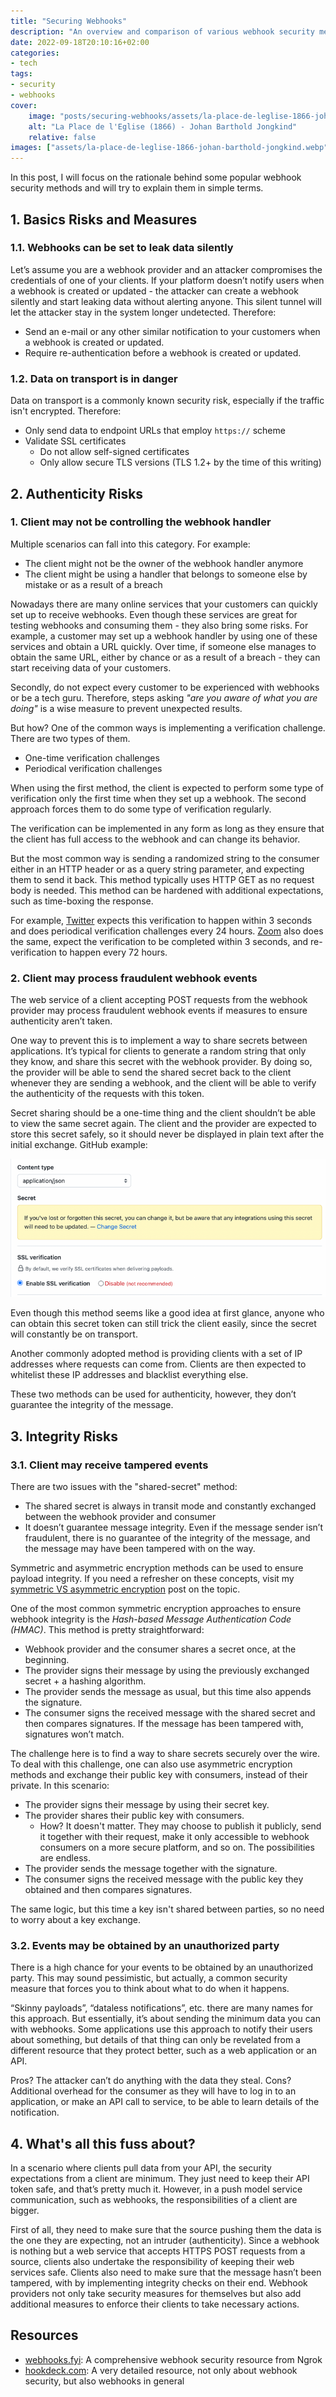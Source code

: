 ```yaml
---
title: "Securing Webhooks"
description: "An overview and comparison of various webhook security methods"
date: 2022-09-18T20:10:16+02:00
categories:
- tech
tags:
- security
- webhooks
cover:
    image: "posts/securing-webhooks/assets/la-place-de-leglise-1866-johan-barthold-jongkind.webp"
    alt: "La Place de l'Eglise (1866) - Johan Barthold Jongkind"
    relative: false
images: ["assets/la-place-de-leglise-1866-johan-barthold-jongkind.webp"]
---
```


In this post, I will focus on the rationale behind some popular webhook security methods and will try to explain
them in simple terms.

## 1. Basics Risks and Measures

### 1.1. Webhooks can be set to leak data silently

Let’s assume you are a webhook provider and an attacker compromises the credentials of one of your clients. If your
platform doesn’t notify users when a webhook is created or updated - the attacker can create a webhook silently and
start leaking data without alerting anyone. This silent tunnel will let the attacker stay in the system longer
undetected. Therefore:

- Send an e-mail or any other similar notification to your customers when a webhook is created or updated.
- Require re-authentication before a webhook is created or updated.

### 1.2. Data on transport is in danger

Data on transport is a commonly known security risk, especially if the traffic isn't encrypted. Therefore:

- Only send data to endpoint URLs that employ `https://` scheme
- Validate SSL certificates
  - Do not allow self-signed certificates
  - Only allow secure TLS versions (TLS 1.2+ by the time of this writing)

## 2. Authenticity Risks

### 1. Client may not be controlling the webhook handler

Multiple scenarios can fall into this category. For example:

- The client might not be the owner of the webhook handler anymore
- The client might be using a handler that belongs to someone else by mistake or as a result of a breach

Nowadays there are many online services that your customers can quickly set up to receive webhooks. Even though these
services are great for testing webhooks and consuming them - they also bring some risks. For example, a customer may
set up a webhook handler by using one of these services and obtain a URL quickly. Over time, if someone else manages
to obtain the same URL, either by chance or as a result of a breach - they can start receiving data of your customers.

Secondly, do not expect every customer to be experienced with webhooks or be a tech guru. Therefore, steps asking
_"are you aware of what you are doing"_ is a wise measure to prevent unexpected results.

But how? One of the common ways is implementing a verification challenge. There are two types of them.

- One-time verification challenges
- Periodical verification challenges

When using the first method, the client is expected to perform some type of verification only the first time
when they set up a webhook. The second approach forces them to do some type of verification regularly.

The verification can be implemented in any form as long as they ensure that the client has full access to the webhook
and can change its behavior.

But the most common way is sending a randomized string to the consumer either in an HTTP header or as a query string
parameter, and expecting them to send it back. This method typically uses HTTP GET as no request body is needed. This
method can be hardened with additional expectations, such as time-boxing the response.

For example,
[Twitter](https://developer.twitter.com/en/docs/twitter-api/enterprise/account-activity-api/guides/securing-webhooks)
expects this verification to happen within 3 seconds and does periodical verification challenges every 24 hours.
[Zoom](https://developer.twitter.com/en/docs/twitter-api/enterprise/account-activity-api/guides/securing-webhooks) also
does the same, expect the verification to be completed within 3 seconds, and re-verification to happen every 72 hours.

### 2. Client may process fraudulent webhook events

The web service of a client accepting POST requests from the webhook provider may process fraudulent webhook events if
measures to ensure authenticity aren’t taken.

One way to prevent this is to implement a way to share secrets between applications. It’s typical for clients to
generate a random string that only they know, and share this secret with the webhook provider. By doing so, the
provider will be able to send the shared secret back to the client whenever they are sending a webhook, and the client
will be able to verify the authenticity of the requests with this token.

Secret sharing should be a one-time thing and the client shouldn’t be able to view the same secret again. The client
and the provider are expected to store this secret safely, so it should never be displayed in plain text after the
initial exchange. GitHub example:

![github-webhook-secrets](assets/github-webhook-secrets.png)

Even though this method seems like a good idea at first glance, anyone who can obtain this secret token can still trick
the client easily, since the secret will constantly be on transport.

Another commonly adopted method is providing clients with a set of IP addresses where requests can come from. Clients
are then expected to whitelist these IP addresses and blacklist everything else.

These two methods can be used for authenticity, however, they don’t guarantee the integrity of the message.

## 3. Integrity Risks

### 3.1. Client may receive tampered events

There are two issues with the "shared-secret" method:

- The shared secret is always in transit mode and constantly exchanged between the webhook provider and consumer
- It doesn’t guarantee message integrity. Even if the message sender isn’t fraudulent, there is no guarantee of the
  integrity of the message, and the message may have been tampered with on the way.

Symmetric and asymmetric encryption methods can be used to ensure payload integrity. If you need a refresher on these
concepts, visit my
[symmetric VS asymmetric encryption](https://www.serhatdundar.com/posts/symmetric-and-asymmetric-encryption/) post on
the topic.

One of the most common symmetric encryption approaches to ensure webhook integrity is the
_Hash-based Message Authentication Code (HMAC)_. This method is pretty straightforward:

- Webhook provider and the consumer shares a secret once, at the beginning.
- The provider signs their message by using the previously exchanged secret + a hashing algorithm.
- The provider sends the message as usual, but this time also appends the signature.
- The consumer signs the received message with the shared secret and then compares signatures. If the message has been
  tampered with, signatures won’t match.

The challenge here is to find a way to share secrets securely over the wire. To deal with this challenge, one can also
use asymmetric encryption methods and exchange their public key with consumers, instead of their private. In this
scenario:

- The provider signs their message by using their secret key.
- The provider shares their public key with consumers.
  - How? It doesn't matter. They may choose to publish it publicly, send it together with their request, make it only
    accessible to webhook consumers on a more secure platform, and so on. The possibilities are endless.
- The provider sends the message together with the signature.
- The consumer signs the received message with the public key they obtained and then compares signatures.

The same logic, but this time a key isn't shared between parties, so no need to worry about a key exchange.

### 3.2. Events may be obtained by an unauthorized party

There is a high chance for your events to be obtained by an unauthorized party. This may sound pessimistic, but
actually, a common security measure that forces you to think about what to do when it happens.

“Skinny payloads”, “dataless notifications”, etc. there are many names for this approach. But essentially, it’s about
sending the minimum data you can with webhooks. Some applications use this approach to notify their users about
something, but details of that thing can only be revelated from a different resource that they protect better, such as
a web application or an API.

Pros? The attacker can’t do anything with the data they steal. Cons? Additional overhead for the consumer as they will
have to log in to an application, or make an API call to service, to be able to learn details of the notification.

## 4. What's all this fuss about?

In a scenario where clients pull data from your API, the security expectations from a client are minimum. They just
need to keep their API token safe, and that’s pretty much it. However, in a push model service communication, such as
webhooks, the responsibilities of a client are bigger.

First of all, they need to make sure that the source pushing them the data is the one they are expecting, not an
intruder (authenticity). Since a webhook is nothing but a web service that accepts HTTPS POST requests from a source,
clients also undertake the responsibility of keeping their web services safe. Clients also need to make sure that the
message hasn’t been tampered, with by implementing integrity checks on their end. Webhook providers not only take
security measures for themselves but also add additional measures to enforce their clients to take necessary actions.

## Resources

- [webhooks.fyi](https://webhooks.fyi/): A comprehensive webhook security resource from Ngrok
- [hookdeck.com](https://hookdeck.com/webhooks/guides/complete-guide-to-webhook-security#webhook-security-concerns): A very detailed resource, not only about webhook security, but also webhooks in general
